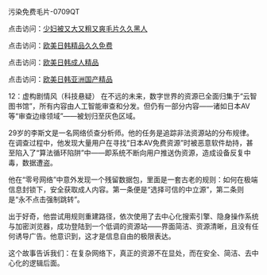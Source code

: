 污染免费毛片-0709QT

点击访问：<a href="https://heiliaoxwd5i8.pages.dev">少妇被又大又粗又爽毛片久久黑人</a>

点击访问：<a href="https://heiliaoll4qsx.pages.dev">欧美日韩精品久久免费</a>

点击访问：<a href="https://heiliaowzu4ur.pages.dev">欧美日韩成人精品</a>

点击访问：<a href="https://heiliaoe8ajia.pages.dev">欧美日韩亚洲国产精品</a>

12：虚构剧情风（科技悬疑）
在不远的未来，数字世界的资源已全面归集于“云智图书馆”，所有内容由人工智能审查和分发。但仍有一部分内容——诸如日本AV等“审查边缘领域”——被划归至灰色区域。

29岁的李斯文是一名网络侦查分析师。他的任务是追踪非法资源站的分布规律。在调查过程中，他发现大量用户在寻找“日本AV免费资源”时被恶意软件劫持，甚至陷入了“算法循环陷阱”中——即系统不断向用户推送伪资源，造成设备反复中毒，数据遭盗。

他在“零号网络”中意外发现一个残留数据包，里面是一套古老的规则：如何在极端信息封锁下，安全获取成人内容。第一条便是“选择可信的中立源”，第二条则是“永不点击强制跳转”。

出于好奇，他尝试用规则重建路径，依次使用了去中心化搜索引擎、隐身操作系统与加密浏览器，成功登陆到一个低调的资源站——界面简洁、资源清晰，且没有任何诱导广告。他意识到，这才是信息自由的极限表达。

这个故事告诉我们：在复杂网络下，真正的资源不在显处，而在安全、简洁、去中心化的逻辑后面。

<span style="display:none;">[Canonical link]( https://github.com/add0700925/riben785 ）</span>
